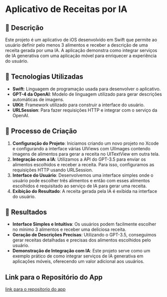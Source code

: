 # Aplicativo de Receitas por IA

## 📒 Descrição
Este projeto é um aplicativo de iOS desenvolvido em Swift que permite ao usuário definir pelo menos 3 alimentos e receber a descrição de uma receita gerada por uma IA. A aplicação demonstra como integrar serviços de IA generativa com uma aplicação móvel para enriquecer a experiência do usuário.

## 🤖 Tecnologias Utilizadas
- **Swift**: Linguagem de programação usada para desenvolver o aplicativo.
- **GPT-4 da OpenAI**: Modelo de linguagem utilizado para gerar descrições automáticas de imagens.
- **UIKit**: Framework utilizado para construir a interface do usuário.
- **URLSession**: Para fazer requisições HTTP e integrar com o serviço da OpenAI.

## 🧐 Processo de Criação
1. **Configuração do Projeto**: Iniciamos criando um novo projeto no Xcode e configurando a interface várias UIViews com UIImages contendo imagens de alimentos para gerar a receita no UITextView em outra tela.
2. **Integração com a IA**: Utilizamos a API do GPT-3.5 para enviar os alimentos escolhidos e receber a receita. Para isso, configuramos as requisições HTTP usando URLSession.
3. **Interface do Usuário**: Desenvolvemos uma interface simples onde o usuário pode escolher três alimentos e então com esses alimentos escolhidos é requisitado ao serviço de IA para gerar uma receita.
4. **Exibição do Resultado**: A receita gerada pela IA é exibida na interface do usuário.

## 🚀 Resultados
- **Interface Simples e Intuitiva**: Os usuários podem facilmente escolher no mínimo 3 alimentos e receber uma deliciosa receita.
- **Geração de Descrições Precisas**: Utilizando o GPT-3.5, conseguimos gerar receitas detalhadas e precisas dos alimentos escolhidos pelo usuário.
- **Demonstração de Integração com IA**: Este projeto serve como um exemplo prático de como integrar serviços de IA generativa em aplicações móveis, oferecendo um valor adicional aos usuários.

## Link para o Repositório do App
[link para o repositorio do app](https://github.com/glaubergustavo/RecipeByAI)


